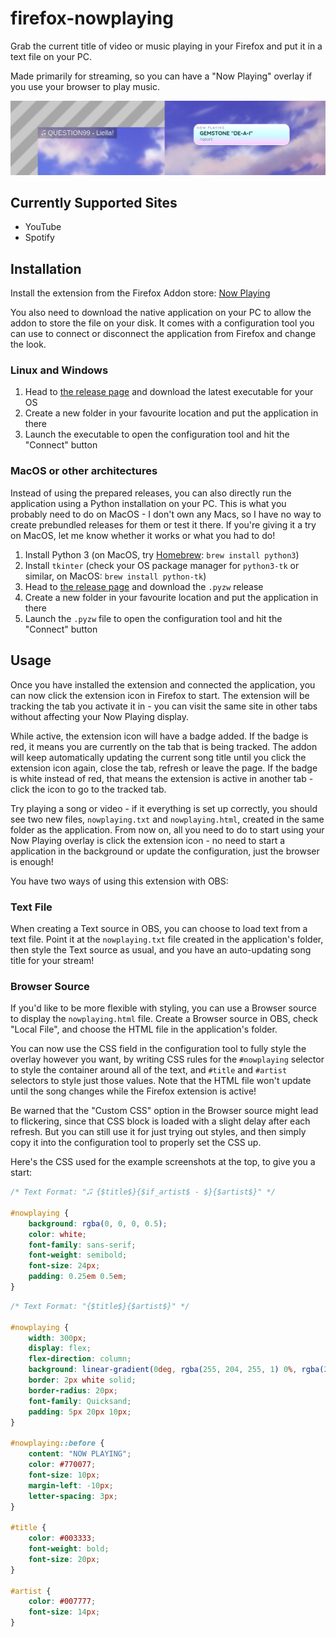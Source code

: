 # firefox-nowplaying

Grab the current title of video or music playing in your Firefox and put it in a text file on your PC.

Made primarily for streaming, so you can have a "Now Playing" overlay if you use your browser to play music.

![Example screenshot of two stream overlays that can be created in OBS using this extension](example.png?raw=true)

## Currently Supported Sites

- YouTube
- Spotify

## Installation

Install the extension from the Firefox Addon store:
[Now Playing](https://addons.mozilla.org/en-GB/firefox/addon/now-playing/)

You also need to download the native application on your PC to allow the addon to store the file on your disk. It comes
with a configuration tool you can use to connect or disconnect the application from Firefox and change the look.

### Linux and Windows

1. Head to [the release page](https://github.com/Suyooo/firefox-nowplaying/releases) and download the latest executable
   for your OS
1. Create a new folder in your favourite location and put the application in there
1. Launch the executable to open the configuration tool and hit the "Connect" button

### MacOS or other architectures

Instead of using the prepared releases, you can also directly run the application using a Python installation on your
PC. This is what you probably need to do on MacOS - I don't own any Macs, so I have no way to create prebundled releases
for them or test it there. If you're giving it a try on MacOS, let me know whether it works or what you had to do!

1. Install Python 3 (on MacOS, try [Homebrew](https://brew.sh): `brew install python3`)
1. Install `tkinter` (check your OS package manager for `python3-tk` or similar, on MacOS: `brew install python-tk`)
1. Head to [the release page](https://github.com/Suyooo/firefox-nowplaying/releases) and download the `.pyzw` release
1. Create a new folder in your favourite location and put the application in there
1. Launch the `.pyzw` file to open the configuration tool and hit the "Connect" button

## Usage

Once you have installed the extension and connected the application, you can now click the extension icon in Firefox to
start. The extension will be tracking the tab you activate it in - you can visit the same site in other tabs without
affecting your Now Playing display.

While active, the extension icon will have a badge added. If the badge is red, it means you are currently on the tab
that is being tracked. The addon will keep automatically updating the current song title until you click the extension
icon again, close the tab, refresh or leave the page. If the badge is white instead of red, that means the extension is
active in another tab - click the icon to go to the tracked tab.

Try playing a song or video - if it everything is set up correctly, you should see two new files, `nowplaying.txt` and
`nowplaying.html`, created in the same folder as the application. From now on, all you need to do to start using your
Now Playing overlay is click the extension icon - no need to start a application in the background or update the
configuration, just the browser is enough!

You have two ways of using this extension with OBS:

### Text File

When creating a Text source in OBS, you can choose to load text from a text file. Point it at the `nowplaying.txt` file
created in the application's folder, then style the Text source as usual, and you have an auto-updating song title for
your stream!

### Browser Source

If you'd like to be more flexible with styling, you can use a Browser source to display the `nowplaying.html` file.
Create a Browser source in OBS, check "Local File", and choose the HTML file in the application's folder.

You can now use the CSS field in the configuration tool to fully style the overlay however you want, by writing CSS
rules for the `#nowplaying` selector to style the container around all of the text, and `#title` and `#artist` selectors
to style just those values. Note that the HTML file won't update until the song changes while the Firefox extension is
active!

Be warned that the "Custom CSS" option in the Browser source might lead to flickering, since that CSS block is loaded
with a slight delay after each refresh. But you can still use it for just trying out styles, and then simply copy it
into the configuration tool to properly set the CSS up.

Here's the CSS used for the example screenshots at the top, to give you a start:

```css
/* Text Format: "🎜 {$title$}{$if_artist$ - $}{$artist$}" */

#nowplaying {
	background: rgba(0, 0, 0, 0.5);
	color: white;
	font-family: sans-serif;
	font-weight: semibold;
	font-size: 24px;
	padding: 0.25em 0.5em;
}
```

```css
/* Text Format: "{$title$}{$artist$}" */

#nowplaying {
	width: 300px;
	display: flex;
	flex-direction: column;
	background: linear-gradient(0deg, rgba(255, 204, 255, 1) 0%, rgba(204, 255, 255, 1) 50%, rgba(255, 255, 255, 1) 100%);
	border: 2px white solid;
	border-radius: 20px;
	font-family: Quicksand;
	padding: 5px 20px 10px;
}

#nowplaying::before {
	content: "NOW PLAYING";
	color: #770077;
	font-size: 10px;
	margin-left: -10px;
	letter-spacing: 3px;
}

#title {
	color: #003333;
	font-weight: bold;
	font-size: 20px;
}

#artist {
	color: #007777;
	font-size: 14px;
}
```
